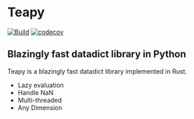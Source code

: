 # Teapy
[![Build](https://github.com/teamon9161/teapy/workflows/Build/badge.svg)](https://github.com/teamon9161/teapy/actions)
[![codecov](https://codecov.io/gh/teamon9161/teapy/branch/master/graph/badge.svg?token=WK0F7P1VC6)](https://codecov.io/gh/teamon9161/teapy)

## Blazingly fast datadict library in Python

Teapy is a blazingly fast datadict library implemented in Rust.
* Lazy evaluation
* Handle NaN
* Multi-threaded
* Any Dimension